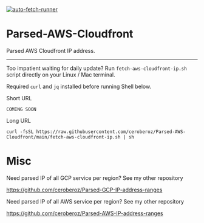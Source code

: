 [![auto-fetch-runner](https://github.com/ceroberoz/Parsed-AWS-Cloudfront/actions/workflows/main.yml/badge.svg)](https://github.com/ceroberoz/Parsed-AWS-Cloudfront/actions/workflows/main.yml)

# Parsed-AWS-Cloudfront
Parsed AWS Cloudfront IP address.

---

Too impatient waiting for daily update? Run `fetch-aws-cloudfront-ip.sh` script directly on your Linux / Mac terminal.

Required `curl` and `jq` installed before running Shell below.

Short URL
```
COMING SOON
```

Long URL
```
curl -fsSL https://raw.githubusercontent.com/ceroberoz/Parsed-AWS-Cloudfront/main/fetch-aws-cloudfront-ip.sh | sh
```

# Misc

Need parsed IP of all GCP service per region? See my other repository

https://github.com/ceroberoz/Parsed-GCP-IP-address-ranges



Need parsed IP of all AWS service per region? See my other repository

https://github.com/ceroberoz/Parsed-AWS-IP-address-ranges
